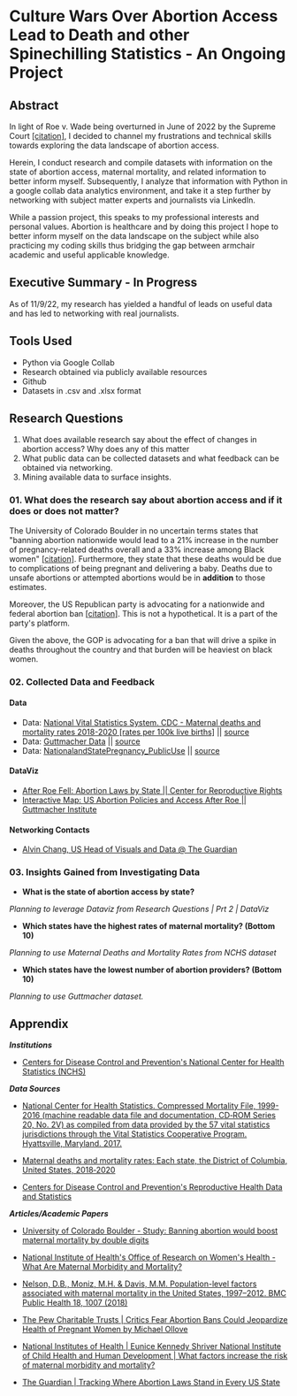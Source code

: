 # Culture Wars Over Abortion Access Lead to Death and other Spinechilling Statistics - An Ongoing Project

## Abstract
In light of Roe v. Wade  being overturned in June of 2022 by the Supreme Court [[citation]](https://www.npr.org/2022/06/24/1102305878/supreme-court-abortion-roe-v-wade-decision-overturn), I decided to channel my frustrations and technical skills towards exploring the data landscape of abortion access.

Herein, I conduct research and compile datasets with information on the state of abortion access, maternal mortality, and related information to better inform myself. Subsequently, I analyze that information with Python in a google collab data analytics environment, and take it a step further by networking with subject matter experts and journalists via LinkedIn. 

While a passion project, this speaks to my professional interests and personal values. Abortion is healthcare and by doing this project I hope to better inform myself on the data landscape on the subject while also practicing my coding skills thus bridging the gap between armchair academic and useful applicable knowledge.

## Executive Summary - In Progress
As of 11/9/22, my research has yielded a handful of leads on useful data and has led to networking with real journalists.

## Tools Used
- Python via Google Collab
- Research obtained via publicly available resources
- Github
- Datasets in .csv and .xlsx format

## Research Questions
01. What does available research say about the effect of changes in abortion access? Why does any of this matter
02. What public data can be collected datasets and what feedback can be obtained via networking.
03. Mining available data to surface insights.


### 01. What does the research say about abortion access and if it does or does not matter?
The University of Colorado Boulder in no uncertain terms states that "banning abortion nationwide would lead to a 21% increase in the number of pregnancy-related deaths overall and a 33% increase among Black women" [[citation]](https://www.colorado.edu/today/2021/09/08/study-banning-abortion-would-boost-maternal-mortality-double-digits). Furthermore, they state that these deaths would be due to complications of being pregnant and delivering a baby. Deaths due to unsafe abortions or attempted abortions would be in **addition** to those estimates.

Moreover, the US Republican party is advocating for a nationwide and federal abortion ban [[citation]](https://www.politico.com/newsletters/politico-pulse/2022/09/14/the-federal-abortion-ban-bill-is-here-and-it-has-some-republicans-stunned-00056510). This is not a hypothetical. It is a part of the party's platform. 

Given the above, the GOP is advocating for a ban that will drive a spike in deaths throughout the country and that burden will be heaviest on black women.

### 02. Collected Data and Feedback

#### Data
- Data: [National Vital Statistics System. CDC - Maternal deaths and mortality rates 2018-2020 [rates per 100k live births]](https://github.com/TuckerRasbury/00_MaternalMortalityandAbortionRelatedStatistics/blob/e83ebfd619306c5c9981265e4f624780afb0bb35/data/VitalStatistics_raw_data.xlsx) || [source](https://www.cdc.gov/nchs/maternal-mortality/MMR-2018-2020-State-Data.pdf)
- Data: [Guttmacher Data](https://github.com/TuckerRasbury/00_MaternalMortalityandAbortionRelatedStatistics/blob/06c11624c04bb8cf571ba2132403441b89db3476/data/GuttmacherDataCenter-2.xlsx) || [source](https://data.guttmacher.org/regions)
- Data: [NationalandStatePregnancy_PublicUse](https://github.com/TuckerRasbury/00_MaternalMortalityandAbortionRelatedStatistics/blob/99ef86899667d7ea2d63c0d56ba556fa039ce1be/data/NationalAndStatePregnancy_PublicUse.csv) || [source]()

#### DataViz
- [After Roe Fell: Abortion Laws by State || Center for Reproductive Rights](https://reproductiverights.org/maps/abortion-laws-by-state/)
- [Interactive Map: US Abortion Policies and Access After Roe || Guttmacher Institute](https://states.guttmacher.org/policies/)

#### Networking Contacts
- [Alvin Chang, US Head of Visuals and Data @ The Guardian](https://www.theguardian.com/profile/alvin-chang)

### 03. Insights Gained from Investigating Data
- **What is the state of abortion access by state?**

_Planning to leverage Dataviz from Research Questions | Prt 2 | DataViz_

- **Which states have the highest rates of maternal mortality? (Bottom 10)**

_Planning to use Maternal Deaths and Mortality Rates from NCHS dataset_

- **Which states have the lowest number of abortion providers? (Bottom 10)**

_Planning to use Guttmacher dataset._

## Apprendix

***Institutions***
* [Centers for Disease Control and Prevention's National Center for Health Statistics (NCHS)](https://www.cdc.gov/nchs/maternal-mortality/data.htm)

***Data Sources***
* [National Center for Health Statistics. Compressed Mortality File, 1999-2016 (machine readable data file and documentation, CD‑ROM Series 20, No. 2V) as compiled from data provided by the 57 vital statistics jurisdictions through the Vital Statistics Cooperative Program.  Hyattsville, Maryland. 2017.](https://www.cdc.gov/nchs/data_access/cmf.htm)

* [Maternal deaths and mortality rates: Each state, the District of Columbia, United States, 2018‐2020](https://www.cdc.gov/nchs/maternal-mortality/MMR-2018-2020-State-Data.pdf)

* [Centers for Disease Control and Prevention's Reproductive Health Data and Statistics](https://www.cdc.gov/reproductivehealth/data_stats/index.htm)


***Articles/Academic Papers***
* [University of Colorado Boulder - Study: Banning abortion would boost maternal mortality by double digits](https://www.colorado.edu/today/2021/09/08/study-banning-abortion-would-boost-maternal-mortality-double-digits)

* [National Institute of Health's Office of Research on Women's Health - What Are Maternal Morbidity and Mortality?](https://orwh.od.nih.gov/mmm-portal/what-mmm)

* [Nelson, D.B., Moniz, M.H. & Davis, M.M. Population-level factors associated with maternal mortality in the United States, 1997–2012. BMC Public Health 18, 1007 (2018)](https://bmcpublichealth.biomedcentral.com/articles/10.1186/s12889-018-5935-2)

* [The Pew Charitable Trusts | Critics Fear Abortion Bans Could Jeopardize Health of Pregnant Women by Michael Ollove](https://www.pewtrusts.org/en/research-and-analysis/blogs/stateline/2022/06/22/critics-fear-abortion-bans-could-jeopardize-health-of-pregnant-women)

* [National Institutes of Health | Eunice Kennedy Shriver National Institute of Child Health and Human Development | What factors increase the risk of maternal morbidity and mortality?](https://www.nichd.nih.gov/health/topics/maternal-morbidity-mortality/conditioninfo/factors#)

* [The Guardian | Tracking Where Abortion Laws Stand in Every US State](https://www.theguardian.com/us-news/ng-interactive/2022/jun/28/tracking-where-abortion-laws-stand-in-every-state)
